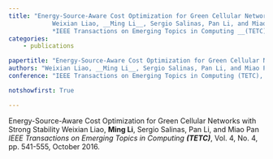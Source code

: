 ```yaml
---
title: "Energy-Source-Aware Cost Optimization for Green Cellular Networks with Strong Stability 
            Weixian Liao, __Ming Li__, Sergio Salinas, Pan Li, and Miao Pan 
            *IEEE Transactions on Emerging Topics in Computing __(TETC)__*, Vol. 4, No. 4, pp. 541-555, October 2016."
categories:
    - publications

papertitle: "Energy-Source-Aware Cost Optimization for Green Cellular Networks with Strong Stability"
authors: "Weixian Liao, __Ming Li__, Sergio Salinas, Pan Li, and Miao Pan"
conference: "IEEE Transactions on Emerging Topics in Computing (TETC), Vol. 4, No. 4, pp. 541-555, October 2016."

notshowfirst: True

---
```

Energy-Source-Aware Cost Optimization for Green Cellular Networks with Strong Stability 
            Weixian Liao, __Ming Li__, Sergio Salinas, Pan Li, and Miao Pan 
            *IEEE Transactions on Emerging Topics in Computing __(TETC)__*, Vol. 4, No. 4, pp. 541-555, October 2016.


